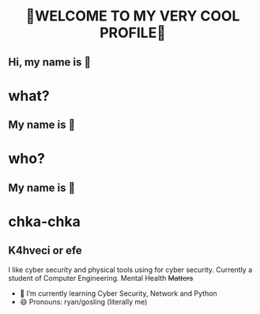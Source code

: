 <h1 align="center"> 🌟WELCOME TO MY VERY COOL PROFILE🌟 </h1>

## Hi, my name is 👋
# what?
## My name is 👋 
# who?
## My name is 👋 
# chka-chka

##        K4hveci or efe

I like cyber security and physical tools using for cyber security.
Currently a student of Computer Engineering.
Mental Health ~~Matters~~
<!--
**K4hveci/K4hveci** is a ✨ _special_ ✨ repository because its `README.md` (this file) appears on your GitHub profile.

Here are some ideas to get you started:

- 🔭 I’m currently working on ...
- 🌱 I’m currently learning ...
- 👯 I’m looking to collaborate on ...
- 🤔 I’m looking for help with ...
- 💬 Ask me about ...
- 📫 How to reach me: ...
- 😄 Pronouns: ...
- ⚡ Fun fact: ...
-->
- 🌱 I’m currently learning Cyber Security, Network and Python
- 😄 Pronouns: ryan/gosling (literally me)
